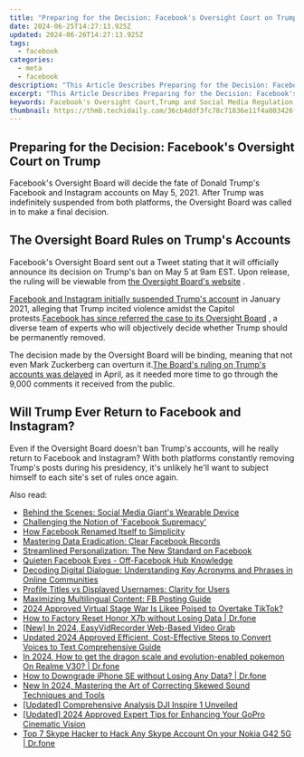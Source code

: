 ```yaml
---
title: "Preparing for the Decision: Facebook's Oversight Court on Trump"
date: 2024-06-25T14:27:13.925Z
updated: 2024-06-26T14:27:13.925Z
tags:
  - facebook
categories:
  - meta
  - facebook
description: "This Article Describes Preparing for the Decision: Facebook's Oversight Court on Trump"
excerpt: "This Article Describes Preparing for the Decision: Facebook's Oversight Court on Trump"
keywords: Facebook's Oversight Court,Trump and Social Media Regulation,Presidential Accountability on Facebook,Digital Ethics in Political Communication,Online Disinformation Hearings,Social Media Governance for Leaders,Platform Moderation by High Courts
thumbnail: https://thmb.techidaily.com/36cb4ddf3fc78c71836e11f4a803426f35040ec4e34c37b6c57cca04ad1d4891.jpg
---
```


## Preparing for the Decision: Facebook's Oversight Court on Trump

 Facebook's Oversight Board will decide the fate of Donald Trump's Facebook and Instagram accounts on May 5, 2021\. After Trump was indefinitely suspended from both platforms, the Oversight Board was called in to make a final decision.

## The Oversight Board Rules on Trump's Accounts

 Facebook's Oversight Board sent out a Tweet stating that it will officially announce its decision on Trump's ban on May 5 at 9am EST. Upon release, the ruling will be viewable from [the Oversight Board's website](https://www.oversightboard.com/news/) .

[Facebook and Instagram initially suspended Trump's account](https://www.makeuseof.com/facebook-instagram-indefinitely-ban-trumps-account/) in January 2021, alleging that Trump incited violence amidst the Capitol protests.[Facebook has since referred the case to its Oversight Board](https://www.makeuseof.com/facebooks-oversight-board-determine-fate-trumps-account/) , a diverse team of experts who will objectively decide whether Trump should be permanently removed.

 The decision made by the Oversight Board will be binding, meaning that not even Mark Zuckerberg can overturn it.[The Board's ruling on Trump's accounts was delayed](https://www.makeuseof.com/facebook-oversight-board-delays-decision-trumps-suspension/) in April, as it needed more time to go through the 9,000 comments it received from the public.

## Will Trump Ever Return to Facebook and Instagram?

 Even if the Oversight Board doesn't ban Trump's accounts, will he really return to Facebook and Instagram? With both platforms constantly removing Trump's posts during his presidency, it's unlikely he'll want to subject himself to each site's set of rules once again.


<ins class="adsbygoogle"
     style="display:block"
     data-ad-format="autorelaxed"
     data-ad-client="ca-pub-7571918770474297"
     data-ad-slot="1223367746"></ins>



<ins class="adsbygoogle"
     style="display:block"
     data-ad-client="ca-pub-7571918770474297"
     data-ad-slot="8358498916"
     data-ad-format="auto"
     data-full-width-responsive="true"></ins>

<span class="atpl-alsoreadstyle">Also read:</span>
<div><ul>
<li><a href="https://facebook.techidaily.com/behind-the-scenes-social-media-giants-wearable-device/"><u>Behind the Scenes: Social Media Giant's Wearable Device</u></a></li>
<li><a href="https://facebook.techidaily.com/challenging-the-notion-of-facebook-supremacy/"><u>Challenging the Notion of 'Facebook Supremacy'</u></a></li>
<li><a href="https://facebook.techidaily.com/how-facebook-renamed-itself-to-simplicity/"><u>How Facebook Renamed Itself to Simplicity</u></a></li>
<li><a href="https://facebook.techidaily.com/mastering-data-eradication-clear-facebook-records/"><u>Mastering Data Eradication: Clear Facebook Records</u></a></li>
<li><a href="https://facebook.techidaily.com/streamlined-personalization-the-new-standard-on-facebook/"><u>Streamlined Personalization: The New Standard on Facebook</u></a></li>
<li><a href="https://facebook.techidaily.com/quieten-facebook-eyes-off-facebook-hub-knowledge/"><u>Quieten Facebook Eyes - Off-Facebook Hub Knowledge</u></a></li>
<li><a href="https://facebook.techidaily.com/decoding-digital-dialogue-understanding-key-acronyms-and-phrases-in-online-communities/"><u>Decoding Digital Dialogue: Understanding Key Acronyms and Phrases in Online Communities</u></a></li>
<li><a href="https://facebook.techidaily.com/profile-titles-vs-displayed-usernames-clarity-for-users/"><u>Profile Titles vs Displayed Usernames: Clarity for Users</u></a></li>
<li><a href="https://facebook.techidaily.com/maximizing-multilingual-content-fb-posting-guide/"><u>Maximizing Multilingual Content: FB Posting Guide</u></a></li>
<li><a href="https://tiktok-video-recordings.techidaily.com/2024-approved-virtual-stage-war-is-likee-poised-to-overtake-tiktok/"><u>2024 Approved  Virtual Stage War  Is Likee Poised to Overtake TikTok?</u></a></li>
<li><a href="https://techidaily.com/how-to-factory-reset-honor-x7b-without-losing-data-drfone-by-drfone-reset-android-reset-android/"><u>How to Factory Reset Honor X7b without Losing Data | Dr.fone</u></a></li>
<li><a href="https://facebook-video-recording.techidaily.com/new-in-2024-easyvidrecorder-web-based-video-grab/"><u>[New] In 2024, EasyVidRecorder  Web-Based Video Grab</u></a></li>
<li><a href="https://sound-optimizing.techidaily.com/updated-2024-approved-efficient-cost-effective-steps-to-convert-voices-to-text-comprehensive-guide/"><u>Updated 2024 Approved Efficient, Cost-Effective Steps to Convert Voices to Text Comprehensive Guide</u></a></li>
<li><a href="https://pokemon-go-android.techidaily.com/in-2024-how-to-get-the-dragon-scale-and-evolution-enabled-pokemon-on-realme-v30-drfone-by-drfone-virtual-android/"><u>In 2024, How to get the dragon scale and evolution-enabled pokemon On Realme V30? | Dr.fone</u></a></li>
<li><a href="https://blog-min.techidaily.com/how-to-downgrade-iphone-se-without-losing-any-data-drfone-by-drfone-ios-system-repair-ios-system-repair/"><u>How to Downgrade iPhone SE without Losing Any Data? | Dr.fone</u></a></li>
<li><a href="https://voice-adjusting.techidaily.com/new-in-2024-mastering-the-art-of-correcting-skewed-sound-techniques-and-tools/"><u>New In 2024, Mastering the Art of Correcting Skewed Sound Techniques and Tools</u></a></li>
<li><a href="https://extra-information.techidaily.com/updated-comprehensive-analysis-dji-inspire-1-unveiled/"><u>[Updated] Comprehensive Analysis  DJI Inspire 1 Unveiled</u></a></li>
<li><a href="https://fox-cloud.techidaily.com/updated-2024-approved-expert-tips-for-enhancing-your-gopro-cinematic-vision/"><u>[Updated] 2024 Approved  Expert Tips for Enhancing Your GoPro Cinematic Vision</u></a></li>
<li><a href="https://location-social.techidaily.com/top-7-skype-hacker-to-hack-any-skype-account-on-your-nokia-g42-5g-drfone-by-drfone-virtual-android/"><u>Top 7 Skype Hacker to Hack Any Skype Account On your Nokia G42 5G | Dr.fone</u></a></li>
</ul></div>
